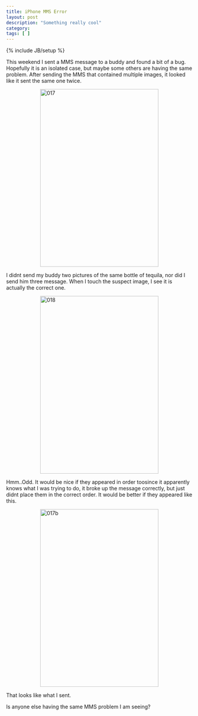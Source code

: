 ```yaml
---
title: iPhone MMS Error
layout: post
description: "Something really cool"
category:
tags: [ ] 
---
```

{% include JB/setup %}



<p>This weekend I sent a MMS message to a buddy and found a bit of a bug. Hopefully it is an isolated case, but maybe some others are having the same problem. After sending the MMS that contained multiple images, it looked like it sent the same one twice. </p>  <p><a href="/wp-content/uploads/2009/11/017.png"><img style="border-bottom: 0px; border-left: 0px; display: block; float: none; margin-left: auto; border-top: 0px; margin-right: auto; border-right: 0px" title="017" border="0" alt="017" src="/wp-content/uploads/2009/11/017_thumb.png" width="320" height="480" /></a> </p>  <p>I didnt send my buddy two pictures of the same bottle of tequila, nor did I send him three message. When I touch the suspect image, I see it is actually the correct one. </p>  <p><a href="/wp-content/uploads/2009/11/018.png"><img style="border-bottom: 0px; border-left: 0px; display: block; float: none; margin-left: auto; border-top: 0px; margin-right: auto; border-right: 0px" title="018" border="0" alt="018" src="/wp-content/uploads/2009/11/018_thumb.png" width="320" height="480" /></a> </p>  <p>Hmm..Odd. It would be nice if they appeared in order toosince it apparently knows what I was trying to do, it broke up the message correctly, but just didnt place them in the correct order. It would be better if they appeared like this.</p>  <p><a href="/wp-content/uploads/2009/11/017b.png"><img style="border-bottom: 0px; border-left: 0px; display: block; float: none; margin-left: auto; border-top: 0px; margin-right: auto; border-right: 0px" title="017b" border="0" alt="017b" src="/wp-content/uploads/2009/11/017b_thumb.png" width="320" height="480" /></a> </p>  <p>That looks like what I sent.</p>  <p>Is anyone else having the same MMS problem I am seeing?</p>
